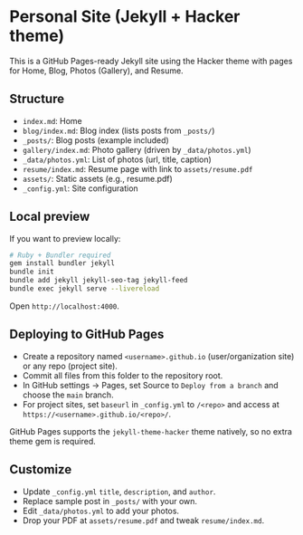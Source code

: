# Personal Site (Jekyll + Hacker theme)

This is a GitHub Pages-ready Jekyll site using the Hacker theme with pages for Home, Blog, Photos (Gallery), and Resume.

## Structure

- `index.md`: Home
- `blog/index.md`: Blog index (lists posts from `_posts/`)
- `_posts/`: Blog posts (example included)
- `gallery/index.md`: Photo gallery (driven by `_data/photos.yml`)
- `_data/photos.yml`: List of photos (url, title, caption)
- `resume/index.md`: Resume page with link to `assets/resume.pdf`
- `assets/`: Static assets (e.g., resume.pdf)
- `_config.yml`: Site configuration

## Local preview

If you want to preview locally:

```bash
# Ruby + Bundler required
gem install bundler jekyll
bundle init
bundle add jekyll jekyll-seo-tag jekyll-feed
bundle exec jekyll serve --livereload
```

Open `http://localhost:4000`.

## Deploying to GitHub Pages

- Create a repository named `<username>.github.io` (user/organization site) or any repo (project site).
- Commit all files from this folder to the repository root.
- In GitHub settings → Pages, set Source to `Deploy from a branch` and choose the `main` branch.
- For project sites, set `baseurl` in `_config.yml` to `/<repo>` and access at `https://<username>.github.io/<repo>/`.

GitHub Pages supports the `jekyll-theme-hacker` theme natively, so no extra theme gem is required.

## Customize

- Update `_config.yml` `title`, `description`, and `author`.
- Replace sample post in `_posts/` with your own.
- Edit `_data/photos.yml` to add your photos.
- Drop your PDF at `assets/resume.pdf` and tweak `resume/index.md`.

